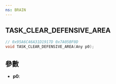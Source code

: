 ```yaml
---
ns: BRAIN
---
```

## TASK_CLEAR_DEFENSIVE_AREA

```c
// 0x95A6C46A31D1917D 0x7A05BF0D
void TASK_CLEAR_DEFENSIVE_AREA(Any p0);
```


## 參數
* **p0**: 

